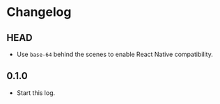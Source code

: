 # Changelog

## HEAD

- Use `base-64` behind the scenes to enable React Native compatibility.

## 0.1.0

- Start this log.
